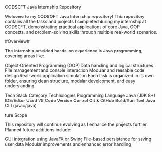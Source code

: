 CODSOFT Java Internship Repository

Welcome to my CODSOFT Java Internship repository!
This repository contains all the tasks and projects I completed during my internship at CODSOFT, demonstrating practical applications of core Java, OOP concepts, and problem-solving skills through multiple real-world scenarios.

 #Overview#

The internship provided hands-on experience in Java programming, covering areas like:

Object-Oriented Programming (OOP)
Data handling and logical structures
File management and console interaction
Modular and reusable code design
Real-world application simulation
Each task is organized in its own folder, ensuring clean structure, modular development, and easy understanding.

Tech Stack
Category	Technologies
Programming Language	Java (JDK 8+)
IDE/Editor Used	VS Code
Version Control	Git & GitHub
Build/Run Tool	Java CLI (javac/java)

ture Scope

This repository will continue evolving as I enhance the projects further.
Planned future additions include:

GUI integration using JavaFX or Swing
File-based persistence for saving user data
Modular improvements and enhanced error handling
